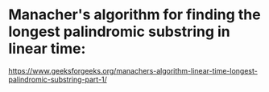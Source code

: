 # Manacher's algorithm for finding the longest palindromic substring in linear time:
https://www.geeksforgeeks.org/manachers-algorithm-linear-time-longest-palindromic-substring-part-1/
